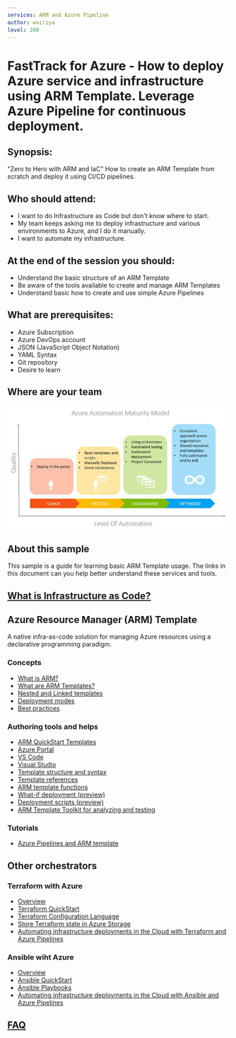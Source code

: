 ```yaml
---
services: ARM and Azure Pipeline 
author: wviriya
level: 200 
---
```


# FastTrack for Azure - How to deploy Azure service and infrastructure using ARM Template. Leverage Azure Pipeline for continuous deployment.  

## Synopsis:
"Zero to Hero with ARM and IaC" How to create an ARM Template from scratch and deploy it using CI/CD pipelines.

## Who should attend:
- I want to do Infrastructure as Code but don't know where to start.
- My team keeps asking me to deploy infrastructure and various environments to Azure, and I do it manually.
- I want to automate my infrastructure.

## At the end of the session you should:
- Understand the basic structure of an ARM Template
- Be aware of the tools available to create and manage ARM Templates
- Understand basic how to create and use simple Azure Pipelines

## What are prerequisites:
- Azure Subscription
- Azure DevOps account
- JSON (JavaScript Object Notation)
- YAML Syntax
- Git repository
- Desire to learn

## Where are your team
![Automation Maturity](contents/automation_maturity.png)

## About this sample
This sample is a guide for learning basic ARM Template usage. The links in this document can you help better understand these services and tools.

## [What is Infrastructure as Code?](https://docs.microsoft.com/en-us/azure/devops/learn/what-is-infrastructure-as-code)

## Azure Resource Manager (ARM) Template
A native infra-as-code solution for managing Azure resources using a declarative programming paradigm.

### Concepts
- [What is ARM?](https://docs.microsoft.com/en-us/azure/azure-resource-manager/management/overview)
- [What are ARM Templates?](https://docs.microsoft.com/en-us/azure/azure-resource-manager/templates/overview)
- [Nested and Linked templates](https://docs.microsoft.com/en-us/azure/azure-resource-manager/templates/linked-templates)
- [Deployment modes](https://docs.microsoft.com/en-us/azure/azure-resource-manager/templates/deployment-modes)
- [Best practices](https://docs.microsoft.com/en-us/azure/azure-resource-manager/templates/template-best-practices)    

### Authoring tools and helps
- [ARM QuickStart Templates](https://azure.microsoft.com/en-us/resources/templates/)
- [Azure Portal](https://docs.microsoft.com/en-us/azure/azure-resource-manager/templates/quickstart-create-templates-use-the-portal)
- [VS Code](https://docs.microsoft.com/en-us/azure/azure-resource-manager/templates/quickstart-create-templates-use-visual-studio-code?tabs=CLI)
- [Visual Studio](https://docs.microsoft.com/en-us/azure/azure-resource-manager/templates/create-visual-studio-deployment-project)
- [Template structure and syntax](https://docs.microsoft.com/en-us/azure/azure-resource-manager/templates/template-syntax)
- [Template references](https://docs.microsoft.com/en-us/azure/templates/)
- [ARM template functions](https://docs.microsoft.com/en-us/azure/azure-resource-manager/templates/template-functions)
- [What-if deployment (preview)](https://docs.microsoft.com/en-us/azure/azure-resource-manager/templates/template-deploy-what-if?tabs=azure-powershell)
- [Deployment scripts (preview)](https://docs.microsoft.com/en-us/azure/azure-resource-manager/templates/deployment-script-template?tabs=CLI)
- [ARM Template Toolkit for analyzing and testing](https://github.com/Azure/arm-ttk)

### Tutorials
- [Azure Pipelines and ARM template](https://docs.microsoft.com/en-us/azure/azure-resource-manager/templates/add-template-to-azure-pipelines)

## Other orchestrators
### Terraform with Azure
- [Overview](https://docs.microsoft.com/en-us/azure/developer/terraform/overview)
- [Terraform QuickStart](https://docs.microsoft.com/en-us/azure/developer/terraform/install-configure)
- [Terraform Configuration Language](https://www.terraform.io/docs/configuration/syntax.html)
- [Store Terraform state in Azure Storage](https://docs.microsoft.com/en-us/azure/developer/terraform/store-state-in-azure-storage)
- [Automating infrastructure deployments in the Cloud with Terraform and Azure Pipelines](https://www.azuredevopslabs.com/labs/vstsextend/terraform/)

### Ansible wiht Azure
- [Overview](https://docs.microsoft.com/en-us/azure/developer/ansible/overview)
- [Ansible QuickStart](https://docs.microsoft.com/en-us/azure/developer/ansible/install-on-linux-vm)  
- [Ansible Playbooks](https://docs.ansible.com/ansible/latest/user_guide/playbooks_intro.html)
- [Automating infrastructure deployments in the Cloud with Ansible and Azure Pipelines](https://www.azuredevopslabs.com/labs/vstsextend/ansible/)

## [FAQ](./faq.md)

